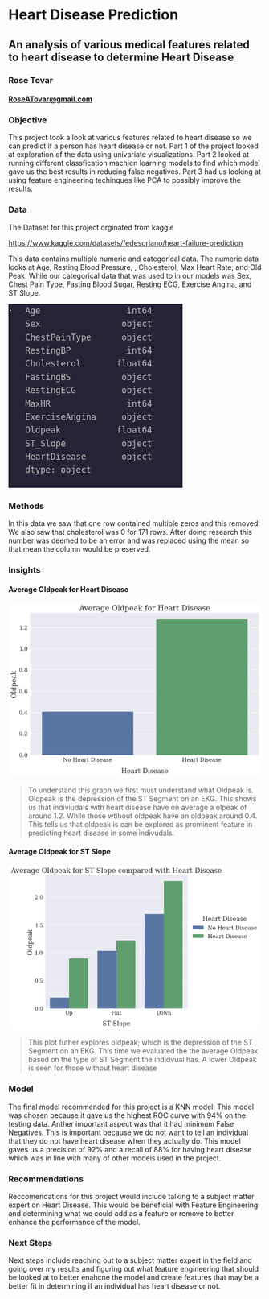 # Heart Disease Prediction

## An analysis of various medical features related to heart disease to determine Heart Disease

### Rose Tovar

#### RoseATovar@gmail.com

### Objective

This project took a look at various features related to heart disease so we can predict if a person has heart disease or not. Part 1 of the project looked at exploration of the data using univariate visualizations. Part 2 looked at running different classfication machien learning models to find which model gave us the best results in reducing false negatives. Part 3 had us looking at using feature engineering techinques like PCA to possibly improve the results.

### Data

The Dataset for this project orginated from kaggle

https://www.kaggle.com/datasets/fedesoriano/heart-failure-prediction

This data contains multiple numeric and categorical data. The numeric data looks at Age, Resting Blood Pressure, , Cholesterol, Max Heart Rate, and Old Peak. While our categorical data that was used to in our models was Sex, Chest Pain Type, Fasting Blood Sugar, Resting ECG, Exercise Angina, and ST Slope.

![data](data.png)

### Methods

In this data we saw that one row contained multiple zeros and this removed. We also saw that cholesterol was 0 for 171 rows. After doing research this number was deemed to be an error and was replaced using the mean so that mean the column would be preserved.

### Insights

#### Average Oldpeak for Heart Disease

![Average Old Peak](AverageOldPeakHeartDisease.png)

> To understand this graph we first must understand what Oldpeak is. Oldpeak is the depression of the ST Segment on an EKG. This shows us that indiviudals with heart disease have on average a olpeak of around 1.2. While those wtihout oldpeak have an oldpeak around 0.4. This tells us that oldpeak is can be explored as prominent feature in predicting heart disease in some indivudals.

#### Average Oldpeak for ST Slope

![Average Oldpeak for St Slope](AvgOldpeakForSTSlope.png)

> This plot futher explores oldpeak; which is the depression of the ST Segment on an EKG. This time we evaluated the the average Oldpeak based on the type of ST Segment the indidvual has. A lower Oldpeak is seen for those without heart disease

### Model

The final model recommended for this project is a KNN model. This model was chosen because it gave us the highest ROC curve with 94% on the testing data. Anther important aspect was that it had minimum False Negatives. This is important because we do not want to tell an individual that they do not have heart disease when they actually do. This model gaves us a precision of 92% and a recall of 88% for having heart disease which was in line with many of other models used in the project.

### Recommendations

Reccomendations for this project would include talking to a subject matter expert on Heart Disease. This would be beneficial with Feature Engineering and determining what we could add as a feature or remove to better enhance the performance of the model.

### Next Steps

Next steps include reaching out to a subject matter expert in the field and going over my results and figuring out what feature engineering that should be looked at to better enahcne the model and create features that may be a better fit in determining if an individual has heart disease or not.
